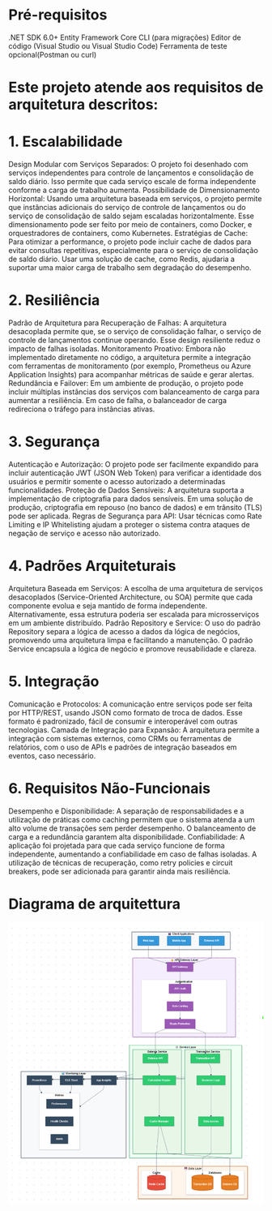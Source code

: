 # Pré-requisitos
.NET SDK 6.0+
Entity Framework Core CLI (para migrações)
Editor de código (Visual Studio ou Visual Studio Code)
Ferramenta de teste opcional(Postman ou curl)

# Este projeto atende aos requisitos de arquitetura descritos:

# 1. Escalabilidade
Design Modular com Serviços Separados: O projeto foi desenhado com serviços independentes para controle de lançamentos e consolidação de saldo diário. Isso permite que cada serviço escale de forma independente conforme a carga de trabalho aumenta.
Possibilidade de Dimensionamento Horizontal: Usando uma arquitetura baseada em serviços, o projeto permite que instâncias adicionais do serviço de controle de lançamentos ou do serviço de consolidação de saldo sejam escaladas horizontalmente. Esse dimensionamento pode ser feito por meio de containers, como Docker, e orquestradores de containers, como Kubernetes.
Estratégias de Cache: Para otimizar a performance, o projeto pode incluir cache de dados para evitar consultas repetitivas, especialmente para o serviço de consolidação de saldo diário. Usar uma solução de cache, como Redis, ajudaria a suportar uma maior carga de trabalho sem degradação do desempenho.
# 2. Resiliência
Padrão de Arquitetura para Recuperação de Falhas: A arquitetura desacoplada permite que, se o serviço de consolidação falhar, o serviço de controle de lançamentos continue operando. Esse design resiliente reduz o impacto de falhas isoladas.
Monitoramento Proativo: Embora não implementado diretamente no código, a arquitetura permite a integração com ferramentas de monitoramento (por exemplo, Prometheus ou Azure Application Insights) para acompanhar métricas de saúde e gerar alertas.
Redundância e Failover: Em um ambiente de produção, o projeto pode incluir múltiplas instâncias dos serviços com balanceamento de carga para aumentar a resiliência. Em caso de falha, o balanceador de carga redireciona o tráfego para instâncias ativas.
# 3. Segurança
Autenticação e Autorização: O projeto pode ser facilmente expandido para incluir autenticação JWT (JSON Web Token) para verificar a identidade dos usuários e permitir somente o acesso autorizado a determinadas funcionalidades.
Proteção de Dados Sensíveis: A arquitetura suporta a implementação de criptografia para dados sensíveis. Em uma solução de produção, criptografia em repouso (no banco de dados) e em trânsito (TLS) pode ser aplicada.
Regras de Segurança para API: Usar técnicas como Rate Limiting e IP Whitelisting ajudam a proteger o sistema contra ataques de negação de serviço e acesso não autorizado.
# 4. Padrões Arquiteturais
Arquitetura Baseada em Serviços: A escolha de uma arquitetura de serviços desacoplados (Service-Oriented Architecture, ou SOA) permite que cada componente evolua e seja mantido de forma independente. Alternativamente, essa estrutura poderia ser escalada para microsserviços em um ambiente distribuído.
Padrão Repository e Service: O uso do padrão Repository separa a lógica de acesso a dados da lógica de negócios, promovendo uma arquitetura limpa e facilitando a manutenção. O padrão Service encapsula a lógica de negócio e promove reusabilidade e clareza.
# 5. Integração
Comunicação e Protocolos: A comunicação entre serviços pode ser feita por HTTP/REST, usando JSON como formato de troca de dados. Esse formato é padronizado, fácil de consumir e interoperável com outras tecnologias.
Camada de Integração para Expansão: A arquitetura permite a integração com sistemas externos, como CRMs ou ferramentas de relatórios, com o uso de APIs e padrões de integração baseados em eventos, caso necessário.
# 6. Requisitos Não-Funcionais
Desempenho e Disponibilidade: A separação de responsabilidades e a utilização de práticas como caching permitem que o sistema atenda a um alto volume de transações sem perder desempenho. O balanceamento de carga e a redundância garantem alta disponibilidade.
Confiabilidade: A aplicação foi projetada para que cada serviço funcione de forma independente, aumentando a confiabilidade em caso de falhas isoladas. A utilização de técnicas de recuperação, como retry policies e circuit breakers, pode ser adicionada para garantir ainda mais resiliência.

# Diagrama de arquitettura
![Diagrama de arquitettura](https://github.com/kcedd34/ValueControl/blob/main/projectValueControl.png)
